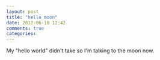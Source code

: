 ```yaml
---
layout: post
title: "hello moon"
date: 2012-06-10 12:42
comments: true
categories: 
---
```

My "hello world" didn't take so I'm talking to the moon now.